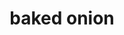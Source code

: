 ---
servings:
notes:
directions: |-
  1. cut center core out of onion
  2. cut top off of jalapeno
  3. put into onion
  4. put butter in onion
  5. pour balsamic vinegar over
  6. sprinkle with garlic salt
  7. baked covered at 350 for 2 hours'
ingredients: |-
  * 1 large onion
  * 1 jalapeno
  * 2 tbs butter
  * 1/4 c balsamic vinegar
  * garlic salt
rating: 4
ease: easy
category: side dish
subcategory: vegetable
href:
totalTime: 2 hrs 10 min
cookTime: 2 hrs
prepTime: 10 min
title: baked onion
path: /baked-onion
---